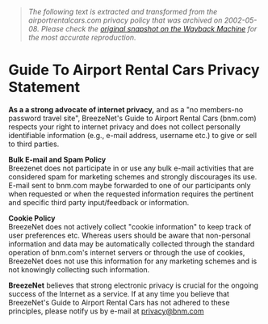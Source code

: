 > *The following text is extracted and transformed from the airportrentalcars.com privacy policy that was archived on 2002-05-08. Please check the [original snapshot on the Wayback Machine](https://web.archive.org/web/20020508080209id_/http%3A//airportrentalcars.com/privacy.htm) for the most accurate reproduction.*

# Guide To Airport Rental Cars Privacy Statement

**As a a strong advocate of internet privacy,** and as a "no members-no password travel site", BreezeNet's Guide to Airport Rental Cars (bnm.com) respects your right to internet privacy and does not collect personally identifiable information (e.g., e-mail address, username etc.) to give or sell to third parties. 

**Bulk E-mail and Spam Policy**   
Breezenet does not participate in or use any bulk e-mail activities that are considered spam for marketing schemes and strongly discourages its use. E-mail sent to bnm.com maybe forwarded to one of our participants only when requested or when the requested information requires the pertinent and specific third party input/feedback or information. 

**Cookie Policy**   
BreezeNet does not actively collect "cookie information" to keep track of user preferences etc. Whereas users should be aware that non-personal information and data may be automatically collected through the standard operation of bnm.com's internet servers or through the use of cookies, BreezeNet does not use this information for any marketing schemes and is not knowingly collecting such information. 

**BreezeNet** believes that strong electronic privacy is crucial for the ongoing success of the Internet as a service. If at any time you believe that BreezeNet's Guide to Airport Rental Cars has not adhered to these principles, please notify us by e-mail at [privacy@bnm.com](mailto:privacy@bnm.com)
